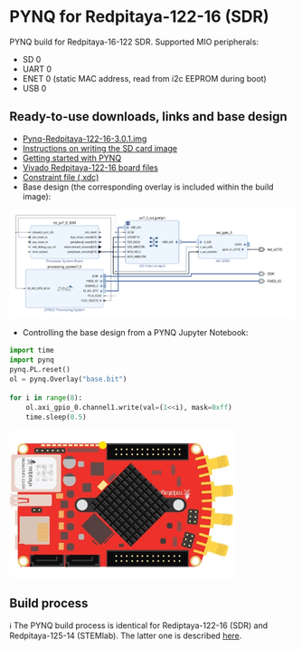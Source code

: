 # PYNQ for Redpitaya-122-16 (SDR)

PYNQ build for Redpitaya-16-122 SDR. Supported MIO peripherals:
* SD 0
* UART 0
* ENET 0 (static MAC address, read from i2c EEPROM during boot)
* USB 0


## Ready-to-use downloads, links and base design

* [Pynq-Redpitaya-122-16-3.0.1.img](https://drive.google.com/file/d/1FRBuiVpsPuNX_VUG6QEje95CzBRwenE0/view?usp=sharing)
* [Instructions on writing the SD card image](https://pynq.readthedocs.io/en/v2.6.1/appendix.html#writing-the-sd-card-image)
* [Getting started with PYNQ](https://pynq.readthedocs.io/en/v3.0.0/getting_started.html)
* [Vivado Redpitaya-122-16 board files](https://github.com/dspsandbox/Pynq-Redpitaya-122/tree/master/Vivado/board_files)
* [Constraint file (.xdc)](https://github.com/RedPitaya/RedPitaya-FPGA/blob/master/sdc/red_pitaya_Z20.xdc)
* Base design (the corresponding overlay is included within the build image):

<img src="/Doc/base_bd.png"/>

* Controlling the base design from a PYNQ Jupyter Notebook:

```python
import time
import pynq
pynq.PL.reset()
ol = pynq.Overlay("base.bit")

for i in range(8):
    ol.axi_gpio_0.channel1.write(val=(1<<i), mask=0xff)
    time.sleep(0.5)
```

<img src="/Doc/running_led.gif" width="400"/>


## Build process 


ℹ️ The PYNQ build process is identical for Rediptaya-122-16 (SDR) and Redpitaya-125-14 (STEMlab). The latter one is described [here](https://github.com/dspsandbox/Pynq-Redpitaya-125).